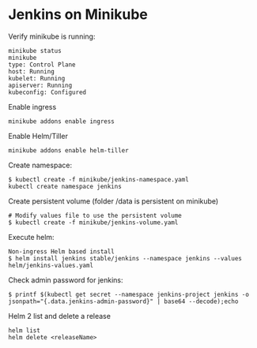 # Jenkins on Minikube

Verify minikube is running:
```
minikube status
minikube
type: Control Plane
host: Running
kubelet: Running
apiserver: Running
kubeconfig: Configured
```
Enable ingress

```
minikube addons enable ingress
```
Enable Helm/Tiller

```
minikube addons enable helm-tiller
```

Create namespace:
```
$ kubectl create -f minikube/jenkins-namespace.yaml
kubectl create namespace jenkins
```

Create persistent volume (folder /data is persistent on minikube)
```
# Modify values file to use the persistent volume
$ kubectl create -f minikube/jenkins-volume.yaml
```


Execute helm:
```
Non-ingress Helm based install
$ helm install jenkins stable/jenkins --namespace jenkins --values helm/jenkins-values.yaml
```


Check admin password for jenkins:
```
$ printf $(kubectl get secret --namespace jenkins-project jenkins -o jsonpath="{.data.jenkins-admin-password}" | base64 --decode);echo
```

Helm 2 list and delete a release

```
helm list
helm delete <releaseName>
```
